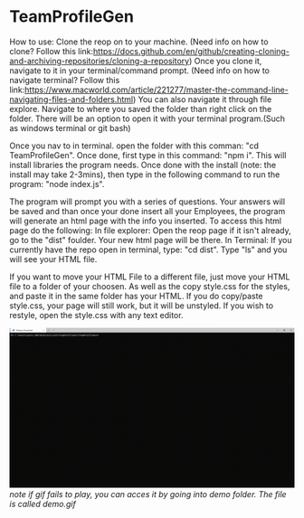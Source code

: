 # TeamProfileGen

 How to use:
 Clone the reop on to your machine. (Need info on how to clone? Follow this link:https://docs.github.com/en/github/creating-cloning-and-archiving-repositories/cloning-a-repository)
 Once you clone it, navigate to it in your terminal/command prompt. (Need info on how to navigate terminal? Follow this link:https://www.macworld.com/article/221277/master-the-command-line-navigating-files-and-folders.html)
 You can also navigate it through file explore. Navigate to where you saved the folder than right click on the folder. There will be an option to open it with your terminal program.(Such as windows terminal or git bash)
 
 Once you nav to in terminal. open the folder with this comman: "cd TeamProfileGen". Once done, first type in this command: "npm i". This will install libraries the program needs.
 Once done with the install (note: the install may take 2-3mins), then type in the following command to run the program: "node index.js".
 
 The program will prompt you with a series of questions. Your answers will be saved and than once your done insert all your Employees, the program will generate an html page with the info you inserted.
 To access this html page do the following:
    In file explorer: Open the reop page if it isn't already, go to the "dist" foulder. Your new html page will be there.
    In Terminal: If you currently have the repo open in terminal, type: "cd dist". Type "ls" and you will see your HTML file.
 
 If you want to move your HTML File to a different file, just move your HTML file to a folder of your choosen. As well as the copy style.css for the styles, and paste it in the same folder has your HTML.
 If you do copy/paste style.css, your page will still work, but it will be unstyled. If you wish to restyle, open the style.css with any text editor.

![Demo](./demo/demo.gif)
     *note if gif fails to play, you can acces it by going into demo folder. The file is called demo.gif* 
  
